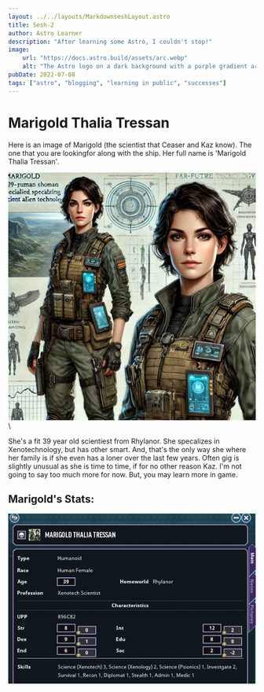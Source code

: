 ```yaml
---
layout: ../../layouts/MarkdownseshLayout.astro
title: Sesh-2
author: Astro Learner
description: "After learning some Astro, I couldn't stop!"
image:
    url: "https://docs.astro.build/assets/arc.webp"
    alt: "The Astro logo on a dark background with a purple gradient arc."
pubDate: 2022-07-08
tags: ["astro", "blogging", "learning in public", "successes"]
---
```


# Marigold Thalia Tressan


Here is an image of Marigold (the scientist that Ceaser and Kaz know). The one that you are lookingfor along with the ship. Her full name is 'Marigold Thalia Tressan'.


![Marigold The scientist](Images/Marigold-Thalia-Tressan.webp)\


She's a fit 39 year old scientiest from Rhylanor. She specalizes in 
Xenotechnology, but has other smart. And, that's the only way she 
where her family is if she even has a loner over the last few years. Often 
gig is slightly unusual as she is time to time, if for no other reason 
Kaz. I'm not going to say too much more for now. But, you may learn more in game.

## Marigold's Stats:

![Marigold's Stats](Images/Marigold_Stats.png)